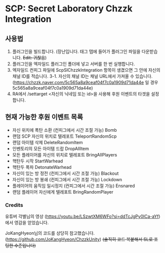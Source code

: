 # SCP: Secret Laboratory Chzzk Integration
## 사용법
1. 플러그인을 빌드합니다. (장난입니다. 태그 탭에 들어가 플러그인 파일을 다운받습니다. ~~Edit: 귀찮음~~)
2. 플러그인을 엑자일드 플러그인 폴더에 넣고 서버를 한 번 실행합니다.
3. 엑자일드 컨피그 파일에 ScpSlChzzkIntegration 항목이 생겼으면 그 안에 자신의 채널 ID를 적습니다.
3-1. 자신의 채널 ID는 채널 URL에서 가져올 수 있습니다. (https://chzzk.naver.com/5c565a8a9ceaf04f7c0a1909d71da44e 일 경우 5c565a8a9ceaf04f7c0a1909d71da44e)
4. RA에서 /settarget <자신의 닉네임 또는 id>을 사용해 후원 이벤트의 타겟을 설정합니다.


## 현재 가능한 후원 이벤트 목록
- 자신 위치에 폭탄 소환 (컨피그에서 시간 조절 가능) Bomb
- 랜덤 SCP 자신의 위치로 텔레포트 TeleportRandomScp
- 랜덤 아이템 삭제 DeleteRandomItem
- 인벤토리의 모든 아이템 드랍 DropAllItem
- 모든 플레이어를 자신의 위치로 텔레포트 BringAllPlayers
- 핵탄두 시작 StartWarhead
- 핵탄두 폭파 DetonateWarhead
- 자신이 있는 방 정전 (컨피그에서 시간 조절 가능) Blackout
- 자신이 있는 방 봉쇄 (컨피그에서 시간 조절 가능) Lockdown
- 플레이어의 움직임 일시정지 (컨피그에서 시간 조절 가능) Ensnared
- 랜덤 플레이어 자신에게 텔레포트 BringRandomPlayer

### Credits
유튜버 각별님의 영상 (https://youtu.be/LSzwtXM6WFo?si=ddTcJgPy0ICa-aYf) 에서 영감을 얻었습니다.

JoKangHyeon님의 코드를 상당히 참고했습니다. (https://github.com/JoKangHyeon/ChzzkUnity) ~~(솔직히 코드 복붙해서 SL로 포팅한 수준입니다)~~
